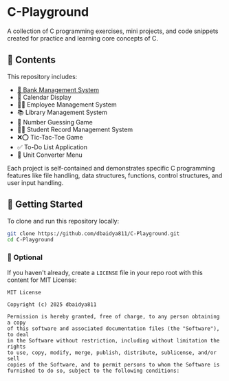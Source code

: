 # C-Playground

A collection of C programming exercises, mini projects, and code snippets created for practice and learning core concepts of C.

## 📂 Contents

This repository includes:

- <a href="https://onlinegdb.com/_G8vtoWqx">🏦 Bank Management System</a>
- 📆 Calendar Display
- 👩‍💼 Employee Management System
- 📚 Library Management System
- 🔢 Number Guessing Game
- 🧑‍🎓 Student Record Management System
- ❌⭕ Tic-Tac-Toe Game
- ✅ To-Do List Application
- 📏 Unit Converter Menu

Each project is self-contained and demonstrates specific C programming features like file handling, data structures, functions, control structures, and user input handling.

## 🚀 Getting Started

To clone and run this repository locally:

```bash
git clone https://github.com/dbaidya811/C-Playground.git
cd C-Playground

```

### 🔧 Optional
If you haven't already, create a `LICENSE` file in your repo root with this content for MIT License:

```
MIT License

Copyright (c) 2025 dbaidya811

Permission is hereby granted, free of charge, to any person obtaining a copy
of this software and associated documentation files (the "Software"), to deal
in the Software without restriction, including without limitation the rights
to use, copy, modify, merge, publish, distribute, sublicense, and/or sell
copies of the Software, and to permit persons to whom the Software is
furnished to do so, subject to the following conditions:


```
